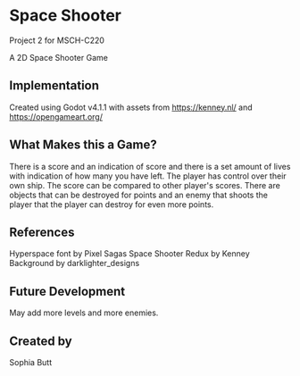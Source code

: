 # Space Shooter
Project 2 for MSCH-C220

A 2D Space Shooter Game

## Implementation
Created using Godot v4.1.1 with assets from https://kenney.nl/ and https://opengameart.org/
## What Makes this a Game?
There is a score and an indication of score and there is a set amount of lives with indication of how many you have left. The player has control over their own ship. The score can be compared to other player's scores. There are objects that can be destroyed for points and an enemy that shoots the player that the player can destroy for even more points.
## References
Hyperspace font by Pixel Sagas
Space Shooter Redux by Kenney
Background by darklighter_designs
## Future Development
May add more levels and more enemies.
## Created by
Sophia Butt
